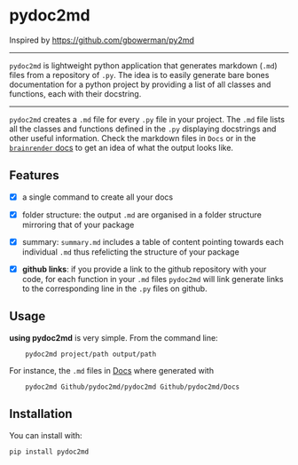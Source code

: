 # pydoc2md
Inspired by https://github.com/gbowerman/py2md

----
`pydoc2md` is lightweight python application that generates markdown (`.md`) files from a repository of `.py`. The idea is to easily generate bare bones documentation for a python project by providing a list of all classes and functions, each with their docstring. 

----
`pydoc2md` creates a `.md` file for every `.py` file in your project. The `.md` file lists all the classes and functions defined in the `.py` displaying docstrings and other useful information. Check the markdown files in `Docs` or in the [`brainrender` docs](https://docs.brainrender.info/autogenerated-docs/overview) to get an idea of what the output looks like.

## Features
- [x] a single command to create all your docs
- [x] folder structure: the output `.md` are organised in a folder structure mirroring that of your package
- [x] summary: `summary.md` includes a table of content pointing towards each individual `.md` thus refelicting the structure of your package
- [x] **github links**: if you provide a link to the github repository with your code, for each function in your `.md` files `pydoc2md` will link generate links to the corresponding line in the `.py` files on github. 



## Usage
**using pydoc2md** is very simple. From the command line:
```
    pydoc2md project/path output/path
```

For instance, the `.md` files in [Docs](Docs) where generated with
```
    pydoc2md Github/pydoc2md/pydoc2md Github/pydoc2md/Docs
```

## Installation
You can install  with:

```
pip install pydoc2md
```

